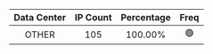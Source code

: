 | Data Center | IP Count | Percentage | Freq |
|:------------:|:--------:|:-----------:|:-----:|
| OTHER | 105 | 100.00% | 🟢 |